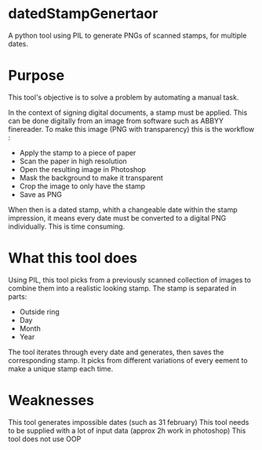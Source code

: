 # datedStampGenertaor
A python tool using PIL to generate PNGs of scanned stamps, for multiple dates.
# Purpose
This tool's objective is to solve a problem by automating a manual task.

In the context of signing digital documents, a stamp must be applied. This can be done digitally from an image from software such as ABBYY finereader.
To make this image (PNG with transparency) this is the workflow :
- Apply the stamp to a piece of paper
- Scan the paper in high resolution
- Open the resulting image in Photoshop
- Mask the background to make it transparent
- Crop the image to only have the stamp
- Save as PNG

When then is a dated stamp, whith a changeable date within the stamp impression, it means every date must be converted to a digital PNG individually. This is time consuming.

# What this tool does
Using PIL, this tool picks from a previously scanned collection of images to combine them into a realistic looking stamp.
The stamp is separated in parts:

- Outside ring
- Day
- Month
- Year

The tool iterates through every date and generates, then saves the corresponding stamp.
It picks from different variations of every eement to make a unique stamp each time.

# Weaknesses

This tool generates impossible dates (such as 31 february)
This tool needs to be supplied with a lot of input data (approx 2h work in photoshop)
This tool does not use OOP
